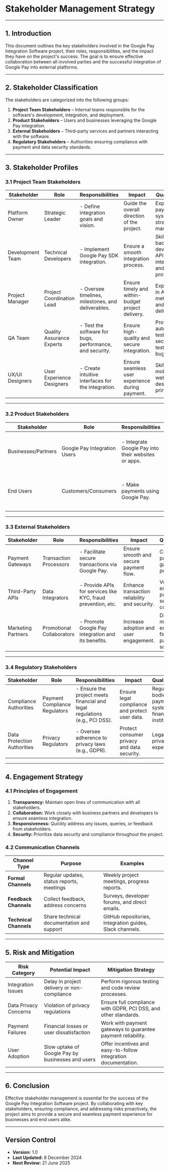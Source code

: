 # Stakeholder Management Strategy  

---

## 1. Introduction  
This document outlines the key stakeholders involved in the Google Pay Integration Software project, their roles, responsibilities, and the impact they have on the project's success. The goal is to ensure effective collaboration between all involved parties and the successful integration of Google Pay into external platforms.

---

## 2. Stakeholder Classification  
The stakeholders are categorized into the following groups:  

1. **Project Team Stakeholders** – Internal teams responsible for the software's development, integration, and deployment.  
2. **Product Stakeholders** – Users and businesses leveraging the Google Pay integration.  
3. **External Stakeholders** – Third-party services and partners interacting with the software.  
4. **Regulatory Stakeholders** – Authorities ensuring compliance with payment and data security standards.  

---

## 3. Stakeholder Profiles  

### 3.1 Project Team Stakeholders  

| **Stakeholder**        | **Role**                   | **Responsibilities**                                | **Impact**                              | **Qualifications**                           |
|------------------------|----------------------------|----------------------------------------------------|------------------------------------------|-----------------------------------------------|
| Platform Owner         | Strategic Leader           | - Define integration goals and vision.              | Guide the overall direction of the project. | Expertise in payments systems and strategic management. |
| Development Team       | Technical Developers       | - Implement Google Pay SDK integration.             | Ensure a smooth integration process.      | Skilled in backend development, API integration, and security protocols. |
| Project Manager        | Project Coordination Lead  | - Oversee timelines, milestones, and deliverables.   | Ensure timely and within-budget project delivery. | Experienced in Agile methodologies and software delivery. |
| QA Team                | Quality Assurance Experts  | - Test the software for bugs, performance, and security. | Ensure high-quality and secure integration. | Proficient in automated testing, security testing, and bug fixing. |
| UX/UI Designers        | User Experience Designers  | - Create intuitive interfaces for the integration.  | Ensure seamless user experience during payment. | Skilled in mobile and web UX/UI design principles. |

---

### 3.2 Product Stakeholders  

| **Stakeholder**        | **Role**                   | **Responsibilities**                               | **Impact**                              | **Qualifications**                           |
|------------------------|----------------------------|----------------------------------------------------|------------------------------------------|-----------------------------------------------|
| Businesses/Partners    | Google Pay Integration Users | - Integrate Google Pay into their websites or apps. | Enable payment functionality for customers. | Business owners, app developers with technical teams for integration. |
| End Users              | Customers/Consumers        | - Make payments using Google Pay.                  | Drive adoption of Google Pay as a payment method. | General public with smartphones and Google Pay accounts. |

---

### 3.3 External Stakeholders  

| **Stakeholder**        | **Role**                   | **Responsibilities**                                | **Impact**                              | **Qualifications**                           |
|------------------------|----------------------------|----------------------------------------------------|------------------------------------------|-----------------------------------------------|
| Payment Gateways       | Transaction Processors      | - Facilitate secure transactions via Google Pay.    | Ensure smooth and secure payment flow.   | Certified payment gateway providers.         |
| Third-Party APIs       | Data Integrators            | - Provide APIs for services like KYC, fraud prevention, etc. | Enhance transaction reliability and security. | Vendors with expertise in payment services and compliance. |
| Marketing Partners     | Promotional Collaborators   | - Promote Google Pay integration and its benefits.   | Increase adoption and user engagement.   | Digital marketing experts in fintech and payment solutions. |

---

### 3.4 Regulatory Stakeholders  

| **Stakeholder**        | **Role**                   | **Responsibilities**                                | **Impact**                              | **Qualifications**                           |
|------------------------|----------------------------|----------------------------------------------------|------------------------------------------|-----------------------------------------------|
| Compliance Authorities | Payment Compliance Regulators | - Ensure the project meets financial and legal regulations (e.g., PCI DSS). | Ensure legal compliance and protect user data. | Regulatory bodies in payment systems and financial institutions. |
| Data Protection Authorities | Privacy Regulators      | - Oversee adherence to privacy laws (e.g., GDPR).   | Protect consumer privacy and data security. | Legal and privacy experts.                    |

---

## 4. Engagement Strategy  

### 4.1 Principles of Engagement  

1. **Transparency:** Maintain open lines of communication with all stakeholders.  
2. **Collaboration:** Work closely with business partners and developers to ensure seamless integration.  
3. **Responsiveness:** Quickly address any issues, queries, or feedback from stakeholders.  
4. **Security:** Prioritize data security and compliance throughout the project.  

### 4.2 Communication Channels  

| **Channel Type**       | **Purpose**                                  | **Examples**                                     |
|------------------------|----------------------------------------------|-------------------------------------------------|
| **Formal Channels**    | Regular updates, status reports, meetings    | Weekly project meetings, progress reports.     |
| **Feedback Channels**  | Collect feedback, address concerns           | Surveys, developer forums, and direct emails.  |
| **Technical Channels** | Share technical documentation and support    | GitHub repositories, integration guides, Slack channels. |

---

## 5. Risk and Mitigation  

| **Risk Category**      | **Potential Impact**                         | **Mitigation Strategy**                         |
|------------------------|---------------------------------------------|------------------------------------------------|
| Integration Issues     | Delay in project delivery or non-compliance | Perform rigorous testing and code review processes. |
| Data Privacy Concerns  | Violation of privacy regulations            | Ensure full compliance with GDPR, PCI DSS, and other standards. |
| Payment Failures       | Financial losses or user dissatisfaction    | Work with payment gateways to guarantee payment reliability. |
| User Adoption          | Slow uptake of Google Pay by businesses and users | Offer incentives and easy-to-follow integration documentation. |

---

## 6. Conclusion  

Effective stakeholder management is essential for the success of the Google Pay Integration Software project. By collaborating with key stakeholders, ensuring compliance, and addressing risks proactively, the project aims to provide a secure and seamless payment experience for businesses and end users alike.

---

## Version Control  

- **Version:** 1.0  
- **Last Updated:** 8 December 2024  
- **Next Review:** 21 June 2025  
